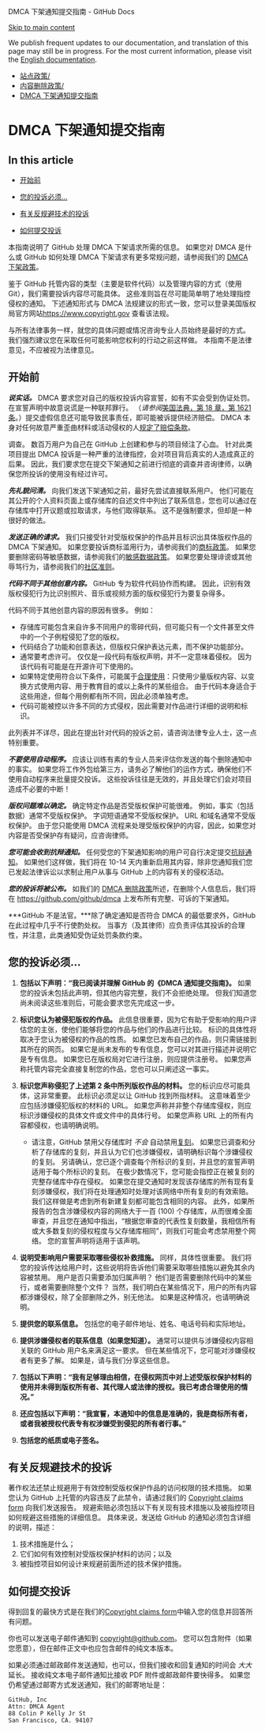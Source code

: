 DMCA 下架通知提交指南 - GitHub Docs

[Skip to main content](#main-content)

We publish frequent updates to our documentation, and translation of this page may still be in progress. For the most current information, please visit the [English documentation](/en).

* [站点政策/](/zh/site-policy)
* [内容删除政策/](/zh/site-policy/content-removal-policies)
* [DMCA 下架通知提交指南](/zh/site-policy/content-removal-policies/guide-to-submitting-a-dmca-takedown-notice)

DMCA 下架通知提交指南
==========

In this article
----------

* [开始前](#开始前)

* [您的投诉必须...](#您的投诉必须)

* [有关反规避技术的投诉](#有关反规避技术的投诉)

* [如何提交投诉](#如何提交投诉)

本指南说明了 GitHub 处理 DMCA 下架请求所需的信息。 如果您对 DMCA 是什么或 GitHub 如何处理 DMCA 下架请求有更多常规问题，请参阅我们的 [DMCA 下架政策](/zh/articles/dmca-takedown-policy)。

鉴于 GitHub 托管内容的类型（主要是软件代码）以及管理内容的方式（使用 Git），我们需要投诉内容尽可能具体。 这些准则旨在尽可能简单明了地处理指控侵权的通知。 下述通知形式与 DMCA 法规建议的形式一致，您可以登录美国版权局官方网站<https://www.copyright.gov> 查看该法规。

与所有法律事务一样，就您的具体问题或情况咨询专业人员始终是最好的方式。 我们强烈建议您在采取任何可能影响您权利的行动之前这样做。 本指南不是法律意见，不应被视为法律意见。

[](#开始前)[]()开始前
----------

***说实话。*** DMCA 要求您对自己的版权投诉内容宣誓，如有不实会受到伪证处罚。 在宣誓声明中故意说谎是一种联邦罪行。 （*请参阅*[美国法典，第 18 章，第 1621 条](https://www.gpo.gov/fdsys/pkg/USCODE-2011-title18/html/USCODE-2011-title18-partI-chap79-sec1621.htm)。）提交虚假信息还可能导致民事责任，即可能被诉提供经济赔偿。 DMCA 本身对任何故意严重歪曲材料或活动侵权的人[规定了赔偿条款](https://en.wikipedia.org/wiki/Online_Copyright_Infringement_Liability_Limitation_Act#%C2%A7_512(f)_Misrepresentations)。

调查。 数百万用户为自己在 GitHub 上创建和参与的项目倾注了心血。 针对此类项目提出 DMCA 投诉是一种严重的法律指控，会对项目背后真实的人造成真正的后果。 因此，我们要求您在提交下架通知之前进行彻底的调查并咨询律师，以确保您所投诉的使用没有经过许可。

***先礼貌问清。*** 向我们发送下架通知之前，最好先尝试直接联系用户。 他们可能在其公开的个人资料页面上或存储库的自述文件中列出了联系信息，您也可以通过在存储库中打开议题或拉取请求，与他们取得联系。 这不是强制要求，但却是一种很好的做法。

***发送正确的请求。*** 我们只接受针对受版权保护的作品并且标识出具体版权作品的 DMCA 下架通知。 如果您要投诉商标滥用行为，请参阅我们的[商标政策](/zh/articles/github-trademark-policy)。 如果您要删除密码等敏感数据，请参阅我们的[敏感数据政策](/zh/articles/github-sensitive-data-removal-policy)。 如果您要处理诽谤或其他辱骂行为，请参阅我们的[社区准则](/zh/articles/github-community-guidelines)。

***代码不同于其他创意内容。*** GitHub 专为软件代码协作而构建。 因此，识别有效版权侵犯行为比识别照片、音乐或视频方面的版权侵犯行为要复杂得多。

代码不同于其他创意内容的原因有很多。 例如：

* 存储库可能包含来自许多不同用户的零碎代码，但可能只有一个文件甚至文件中的一个子例程侵犯了您的版权。
* 代码结合了功能和创意表达，但版权只保护表达元素，而不保护功能部分。
* 通常要考虑许可。 仅仅是一段代码有版权声明，并不一定意味着侵权。 因为该代码有可能是在开源许可下使用的。
* 如果特定使用符合以下条件，可能属于[合理使用](https://www.lumendatabase.org/topics/22)：只使用少量版权内容、以变换方式使用内容、用于教育目的或以上条件的某些组合。 由于代码本身适合于这些用途，但每个用例都有所不同，因此必须单独考虑。
* 代码可能被控以许多不同的方式侵权，因此需要对作品进行详细的说明和标识。

此列表并不详尽，因此在提出针对代码的投诉之前，请咨询法律专业人士，这一点特别重要。

***不要使用自动程序。*** 应该让训练有素的专业人员来评估你发送的每个删除通知中的事实。 如果您将工作外包给第三方，请务必了解他们的运作方式，确保他们不使用自动程序来批量提交投诉。 这些投诉往往是无效的，并且处理它们会对项目造成不必要的中断！

***版权问题难以确定。*** 确定特定作品是否受版权保护可能很难。 例如，事实（包括数据）通常不受版权保护。 字词短语通常不受版权保护。 URL 和域名通常不受版权保护。 由于您只能使用 DMCA 流程来处理受版权保护的内容，因此，如果您对内容是否受保护存有疑问，应咨询律师。

***您可能会收到抗辩通知。*** 任何受您的下架通知影响的用户可自行决定提交[抗辩通知](/zh/articles/guide-to-submitting-a-dmca-counter-notice)。 如果他们这样做，我们将在 10-14 天内重新启用其内容，除非您通知我们您已发起法律诉讼以求制止用户从事与 GitHub 上的内容有关的侵权活动。

***您的投诉将被公布。*** 如我们的 [DMCA 删除政策](/zh/articles/dmca-takedown-policy#d-transparency)所述，在删除个人信息后，我们将在 <https://github.com/github/dmca> 上发布所有完整、可诉的下架通知。

***GitHub 不是法官。***除了确定通知是否符合 DMCA 的最低要求外，GitHub 在此过程中几乎不行使酌处权。 当事方（及其律师）应负责评估其投诉的合理性，并注意，此类通知受伪证处罚条款约束。

[](#您的投诉必须)[]()您的投诉必须...
----------

1. **包括以下声明：“我已阅读并理解 GitHub 的《DMCA 通知提交指南》。** 如果您的投诉未包括此声明，但其他内容完整，我们不会拒绝处理。 但我们知道您尚未阅读这些准则后，可能会要求您先完成这一步。

2. **标识您认为被侵犯版权的作品。** 此信息很重要，因为它有助于受影响的用户评估您的主张，使他们能够将您的作品与他们的作品进行比较。 标识的具体性将取决于您认为被侵权的作品的性质。 如果您已发布自己的作品，则只需链接到其所在的网页。 如果它是尚未发布的专有信息，您可以对其进行描述并说明它是专有信息。 如果您已在版权局对它进行注册，则应提供注册号。 如果您声称托管内容完全直接复制您的作品，您也可以只阐述这一事实。

3. **标识您声称侵犯了上述第 2 条中所列版权作品的材料。** 您的标识应尽可能具体，这非常重要。 此标识必须足以让 GitHub 找到所指材料。 这意味着至少应包括涉嫌侵犯版权的材料的 URL。 如果您声称并非整个存储库侵权，则应标识涉嫌侵权的具体文件或文件中的具体行号。 如果您声称 URL 上的所有内容都侵权，也请明确说明。

   * 请注意，GitHub 禁用父存储库时 *不会* 自动禁用[复刻](/zh/articles/dmca-takedown-policy#b-what-about-forks-or-whats-a-fork)。 如果您已调查和分析了存储库的复刻，并且认为它们也涉嫌侵权，请明确标识每个涉嫌侵权的复刻。 另请确认，您已逐个调查每个所标识的复刻，并且您的宣誓声明适用于每个所标识的复刻。 在极少数情况下，您可能会指控正在被复刻的完整存储库中存在侵权。 如果您在提交通知时发现该存储库的所有现有复刻涉嫌侵权，我们将在处理通知时处理对该网络中所有复刻的有效索赔。 我们这样做是考虑到所有新建复刻都可能包含相同的内容。 此外，如果所报告的包含涉嫌侵权内容的网络大于一百 (100) 个存储库，从而很难全面审查，并且您在通知中指出，“根据您审查的代表性复刻数量，我相信所有或大多数复刻的侵权程度与父存储库相同”，则我们可能会考虑禁用整个网络。 您的宣誓声明将适用于该声明。

4. **说明受影响用户需要采取哪些侵权补救措施。** 同样，具体性很重要。 我们将您的投诉传达给用户时，这些说明将告诉他们需要采取哪些措施以避免其余内容被禁用。 用户是否只需要添加归属声明？ 他们是否需要删除代码中的某些行，或者需要删除整个文件？ 当然，我们明白在某些情况下，用户的所有内容都涉嫌侵权，除了全部删除之外，别无他法。 如果是这种情况，也请明确说明。

5. **提供您的联系信息。** 包括您的电子邮件地址、姓名、电话号码和实际地址。

6. **提供涉嫌侵权者的联系信息（如果您知道）。** 通常可以提供与涉嫌侵权内容相关联的 GitHub 用户名来满足这一要求。 但在某些情况下，您可能对涉嫌侵权者有更多了解。 如果是，请与我们分享这些信息。

7. **包括以下声明：“我有足够理由相信，在侵权网页中对上述受版权保护材料的使用并未得到版权所有者、其代理人或法律的授权。我已考虑合理使用的情况。”**

8. **还应包括以下声明：“我宣誓，本通知中的信息是准确的，我是商标所有者，或者我被授权代表专有权涉嫌受到侵犯的所有者行事。”**

9. **包括您的纸质或电子签名。**

[](#有关反规避技术的投诉)[]()有关反规避技术的投诉
----------

著作权法还禁止规避用于有效控制受版权保护作品的访问权限的技术措施。 如果您认为 GitHub 上托管的内容违反了此禁令，请通过我们的 [Copyright claims form](https://github.com/contact/dmca) 向我们发送报告。 规避索赔必须包括以下有关现有技术措施以及被指控项目如何规避这些措施的详细信息。 具体来说，发送给 GitHub 的通知必须包含详细的说明，描述：

1. 技术措施是什么；
2. 它们如何有效控制对受版权保护材料的访问；以及
3. 被指控项目如何设计来规避前面所述的技术保护措施。

[](#如何提交投诉)[]()如何提交投诉
----------

得到回复的最快方式是在我们的[Copyright claims form](https://github.com/contact/dmca)中输入您的信息并回答所有问题。

你也可以发送电子邮件通知到 [copyright@github.com](mailto:copyright@github.com)。 您可以包含附件（如果您愿意），但在邮件正文中也应包含邮件的纯文本版本。

如果必须通过邮政邮件发送通知，也可以，但我们接收和回复通知的时间会 *大大* 延长。 接收纯文本电子邮件通知比接收 PDF 附件或邮政邮件要快得多。 如果您仍希望通过邮寄方式发送通知，我们的邮寄地址是：

```
GitHub, Inc
Attn: DMCA Agent
88 Colin P Kelly Jr St
San Francisco, CA. 94107

```
